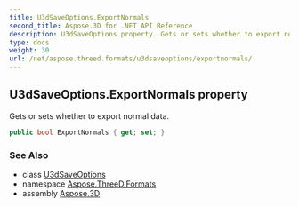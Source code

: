```yaml
---
title: U3dSaveOptions.ExportNormals
second_title: Aspose.3D for .NET API Reference
description: U3dSaveOptions property. Gets or sets whether to export normal data
type: docs
weight: 30
url: /net/aspose.threed.formats/u3dsaveoptions/exportnormals/
---
```

## U3dSaveOptions.ExportNormals property

Gets or sets whether to export normal data.

```csharp
public bool ExportNormals { get; set; }
```

### See Also

* class [U3dSaveOptions](../)
* namespace [Aspose.ThreeD.Formats](../../../aspose.threed.formats/)
* assembly [Aspose.3D](../../../)


